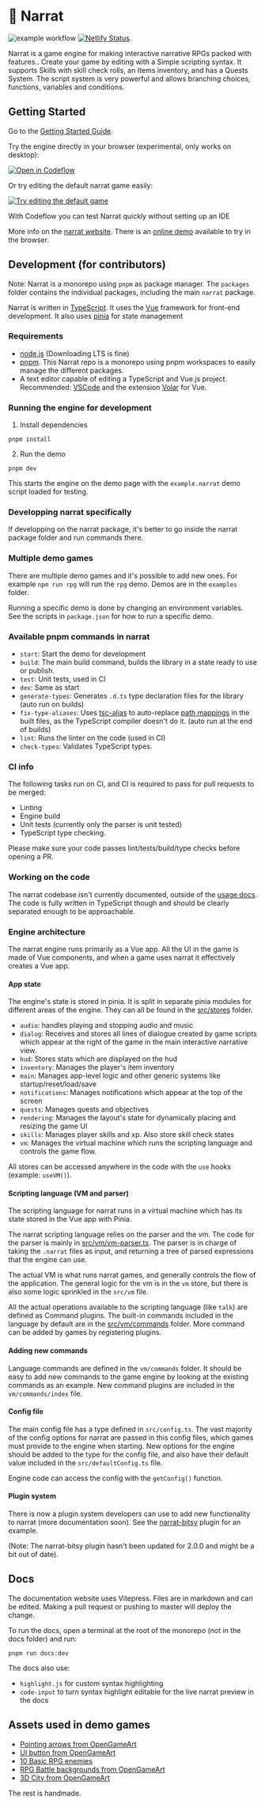 # 🚀 Narrat

![example workflow](https://github.com/liana-p/narrat-engine/actions/workflows/main.yml/badge.svg) [![Netlify Status](https://api.netlify.com/api/v1/badges/55d4b9ba-62b7-4c43-86ce-8bc2aaf98643/deploy-status)](https://app.netlify.com/sites/ornate-pie-561978/deploys).

Narrat is a game engine for making interactive narrative RPGs packed with features.. Create your game by editing with a Simple scripting syntax. It supports Skills with skill check rolls, an Items inventory, and has a Quests System. The script system is very powerful and allows branching choices, functions, variables and conditions.

## Getting Started

Go to the [Getting Started Guide](https://docs.narrat.dev/guides/getting-started.html).

Try the engine directly in your browser (experimental, only works on desktop):

[![Open in Codeflow](./docs/open-in-codeflow.svg)](https://pr.new/liana-p/narrat-engine)

Or try editing the default narrat game easily:

[![Try editing the default game](./docs/open-in-codeflow.svg)](https:///pr.new/github.com/liana-p/narrat-engine/edit/main/packages/narrat/examples/games/default/scripts/default.narrat)

With Codeflow you can test Narrat quickly without setting up an IDE

More info on the [narrat website](https://narrat.dev). There is an [online demo](https://demo.narrat.dev) available to try in the browser.

## Development (for contributors)

Note: Narrat is a monorepo using `pnpm` as package manager. The `packages` folder contains the individual packages, including the main `narrat` package.

Narrat is written in [TypeScript](https://www.typescriptlang.org/). It uses the [Vue](https://vuejs.org/) framework for front-end development. It also uses [pinia](https://pinia.vuejs.org/) for state management

### Requirements

- [node.js](https://nodejs.org/en/) (Downloading LTS is fine)
- [pnpm](https://pnpm.io/). This Narrat repo is a monorepo using pnpm workspaces to easily manage the different packages.
- A text editor capable of editing a TypeScript and Vue.js project. Recommended: [VSCode](https://code.visualstudio.com/) and the extension [Volar](https://marketplace.visualstudio.com/items?itemName=ms-vscode.vscode-volar) for Vue.

### Running the engine for development

1. Install dependencies

`pnpm install`

2. Run the demo

`pnpm dev`

This starts the engine on the demo page with the `example.narrat` demo script loaded for testing.

### Developping narrat specifically

If developping on the narrat package, it's better to go inside the narrat package folder and run commands there.

### Multiple demo games

There are multiple demo games and it's possible to add new ones. For example `npm run rpg` will run the `rpg` demo. Demos are in the `examples` folder.

Running a specific demo is done by changing an environment variables. See the scripts in `package.json` for how to run a specific demo.

### Available pnpm commands in narrat

- `start`: Start the demo for development
- `build`: The main build command, builds the library in a state ready to use or publish.
- `test`: Unit tests, used in CI
- `dev`: Same as start
- `generate-types`: Generates `.d.ts` type declaration files for the library (auto run on builds)
- `fix-type-aliases`: Uses [tsc-alias](https://www.npmjs.com/package/tsc-alias) to auto-replace [path mappings](https://www.typescriptlang.org/docs/handbook/module-resolution.html#path-mapping) in the built files, as the TypeScript compiler doesn't do it. (auto run at the end of builds)
- `lint`: Runs the linter on the code (used in CI)
- `check-types`: Validates TypeScript types.

### CI info

The following tasks run on CI, and CI is required to pass for pull requests to be merged:

- Linting
- Engine build
- Unit tests (currently only the parser is unit tested)
- TypeScript type checking.

Please make sure your code passes lint/tests/build/type checks before opening a PR.

### Working on the code

The narrat codebase isn't currently documented, outside of the [usage docs](https://docs.narrat.dev). The code is fully written in TypeScript though and should be clearly separated enough to be approachable.

### Engine architecture

The narrat engine runs primarily as a Vue app. All the UI in the game is made of Vue components, and when a game uses narrat it effectively creates a Vue app.

#### App state

The engine's state is stored in pinia. It is split in separate pinia modules for different areas of the engine. They can all be found in the [src/stores](src/stores) folder.

- `audio`: handles playing and stopping audio and music
- `dialog`: Receives and stores all lines of dialogue created by game scripts which appear at the right of the game in the main interactive narrative view.
- `hud`: Stores stats which are displayed on the hud
- `inventory`: Manages the player's item inventory
- `main`: Manages app-level logic and other generic systems like startup/reset/load/save
- `notifications`: Manages notifications which appear at the top of the screen
- `quests`: Manages quests and objectives
- `rendering`: Manages the layout's state for dynamically placing and resizing the game UI
- `skills`: Manages player skills and xp. Also store skill check states
- `vm`: Manages the virtual machine which runs the scripting language and controls the game flow.

All stores can be accessed anywhere in the code with the `use` hooks (example: `useVM()`).

#### Scripting language (VM and parser)

The scripting language for narrat runs in a virtual machine which has its state stored in the Vue app with Pinia.

The narrat scripting language relies on the parser and the vm. The code for the parser is mainly in [src/vm/vm-parser.ts](src/vm/vm-parser.ts). The parser is in charge of taking the `.narrat` files as input, and returning a tree of parsed expressions that the engine can use.

The actual VM is what runs narrat games, and generally controls the flow of the application. The general logic for the vm is in the `vm` store, but there is also some logic sprinkled in the `src/vm` file.

All the actual operations available to the scripting language (like `talk`) are defined as Command plugins. The built-in commands included in the language by default are in the [src/vm/commands](src/vm/commands/) folder. More command can be added by games by registering plugins.

#### Adding new commands

Language commands are defined in the `vm/commands` folder. It should be easy to add new commands to the game engine by looking at the existing commands as an example. New command plugins are included in the `vm/commands/index` file.

#### Config file

The main config file has a type defined in `src/config.ts`. The vast majority of the config options for narrat are passed in this config files, which games must provide to the engine when starting. New options for the engine should be added to the type for the config file, and also have their default value included in the `src/defaultConfig.ts` file.

Engine code can access the config with the `getConfig()` function.

#### Plugin system

There is now a plugin system developers can use to add new functionality to narrat (more documentation soon). See the [narrat-bitsy](https://github.com/liana-pigeot/narrat-bitsy) plugin for an example.

(Note: The narrat-bitsy plugin hasn't been updated for 2.0.0 and might be a bit out of date).

## Docs

The documentation website uses Vitepress. Files are in markdown and can be edited. Making a pull request or pushing to master will deploy the change.

To run the docs, open a terminal at the root of the monorepo (not in the docs folder) and run:

```
pnpm run docs:dev
```

The docs also use:

- `highlight.js` for custom syntax highlighting
- `code-input` to turn syntax highlight editable for the live narrat preview in the docs

## Assets used in demo games

- [Pointing arrows from OpenGameArt](https://opengameart.org/content/pointing-arrows)
- [UI button from OpenGameArt](https://opengameart.org/content/buttons-and-frame)
- [10 Basic RPG enemies](https://opengameart.org/content/10-basic-rpg-enemies)
- [RPG Battle backgrounds from OpenGameArt](https://opengameart.org/content/backgrounds-3)
- [3D City from OpenGameArt](https://opengameart.org/content/3d-city)

The rest is handmade.
